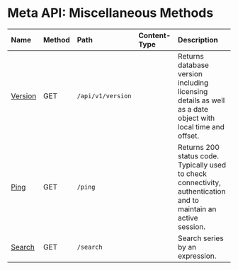 # Meta API: Miscellaneous Methods

| **Name** | **Method** | **Path** | **Content-Type** | **Description** |
|:---|:---|:---|:---|:---|
| [Version](version.md) | GET | `/api/v1/version` |  | Returns database version including licensing details as well as a date object with local time and offset. |
| [Ping](ping.md) | GET | `/ping` |  | Returns 200 status code. Typically used to check connectivity, authentication and to maintain an active session. |
| [Search](search.md) | GET | `/search` |  | Search series by an expression. |
